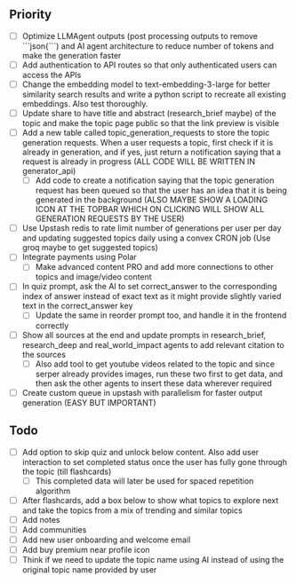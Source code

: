 ## Priority
- [ ] Optimize LLMAgent outputs (post processing outputs to remove \`\`\`json{\`\`\`) and AI agent architecture to reduce number of tokens and make the generation faster
- [ ] Add authentication to API routes so that only authenticated users can access the APIs
- [ ] Change the embedding model to text-embedding-3-large for better similarity search results and write a python script to recreate all existing embeddings. Also test thoroughly.
- [ ] Update share to have title and abstract (research_brief maybe) of the topic and make the topic page public so that the link preview is visible
- [ ] Add a new table called topic_generation_requests to store the topic generation requests. When a user requests a topic, first check if it is already in generation, and if yes, just return a notification saying that a request is already in progress (ALL CODE WILL BE WRITTEN IN generator_api)
    - [ ] Add code to create a notification saying that the topic generation request has been queued so that the user has an idea that it is being generated in the background (ALSO MAYBE SHOW A LOADING ICON AT THE TOPBAR WHICH ON CLICKING WILL SHOW ALL GENERATION REQUESTS BY THE USER)
- [ ] Use Upstash redis to rate limit number of generations per user per day and updating suggested topics daily using a convex CRON job (Use groq maybe to get suggested topics)
- [ ] Integrate payments using Polar
    - [ ] Make advanced content PRO and add more connections to other topics and image/video content
- [ ] In quiz prompt, ask the AI to set correct_answer to the corresponding index of answer instead of exact text as it might provide slightly varied text in the correct_answer key
    - [ ] Update the same in reorder prompt too, and handle it in the frontend correctly
- [ ] Show all sources at the end and update prompts in research_brief, research_deep and real_world_impact agents to add relevant citation to the sources
    - [ ] Also add tool to get youtube videos related to the topic and since serper already provides images, run these two first to get data, and then ask the other agents to insert these data wherever required
- [ ] Create custom queue in upstash with parallelism for faster output generation (EASY BUT IMPORTANT)

## Todo
- [ ] Add option to skip quiz and unlock below content. Also add user interaction to set completed status once the user has fully gone through the topic (till flashcards)
    - [ ] This completed data will later be used for spaced repetition algorithm
- [ ] After flashcards, add a box below to show what topics to explore next and take the topics from a mix of trending and similar topics
- [ ] Add notes
- [ ] Add communities
- [ ] Add new user onboarding and welcome email
- [ ] Add buy premium near profile icon
- [ ] Think if we need to update the topic name using AI instead of using the original topic name provided by user
